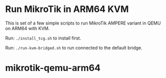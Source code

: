 # Run MikroTik in ARM64 KVM

This is set of a few simple scripts to run MikroTik AMPERE variant
in QEMU on ARM64 with KVM.

Run: `./install_tcg.sh` to install first.

Run: `./run-kvm-bridged.sh` to run connected to the default bridge.
# mikrotik-qemu-arm64
